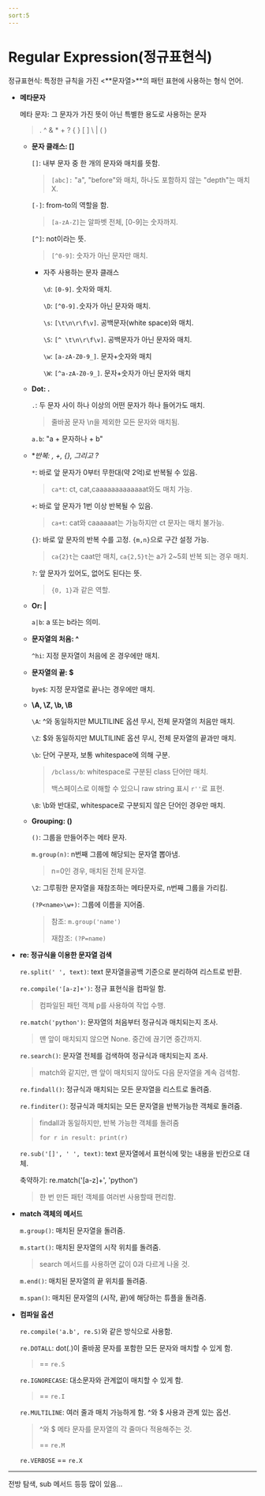 ```yaml
---
sort:5
---
```


# Regular Expression(정규표현식)

정규표현식: 특정한 규칙을 가진 <**문자열>**의 패턴 표현에 사용하는 형식 언어.

- **메타문자**

    메타 문자: 그 문자가 가진 뜻이 아닌 특별한 용도로 사용하는 문자

    > . ^ & * + ? { } [ ] \ | ( )

    - **문자 클래스: []**

        `[]`: 내부 문자 중 한 개의 문자와 매치를 뜻함.

        > `[abc]:` "a", "before"와 매치, 하나도 포함하지 않는 "depth"는 매치 X.

        `[-]`: from-to의 역할을 함.

        > `[a-zA-Z]`는 알파벳 전체, [0-9]는 숫자까지.

        `[^]`: not이라는 뜻.

        > `[^0-9]`: 숫자가 아닌 문자만 매치.

        - 자주 사용하는 문자 클래스

          `\d`: `[0-9]`. 숫자와 매치.

          `\D`: `[^0-9].`숫자가 아닌 문자와 매치.

          `\s`: `[\t\n\r\f\v]`. 공백문자(white space)와 매치.

          `\S`: `[^ \t\n\r\f\v]`. 공백문자가 아닌 문자와 매치.

          `\w`: `[a-zA-Z0-9_]`. 문자+숫자와 매치

          `\W`: `[^a-zA-Z0-9_]`. 문자+숫자가 아닌 문자와 매치


    - **Dot: .**
    
        `.`: 두 문자 사이 하나 이상의 어떤 문자가 하나 들어가도 매치.
    
        > 줄바꿈 문자 \n을 제외한 모든 문자와 매치됨.
    
        `a.b`: "a + 문자하나 + b"
    
    - **반복: *, +, {}, 그리고 ?**
    
        `*`: 바로 앞 문자가 0부터 무한대(약 2억)로 반복될 수 있음.
    
        > `ca*t`: ct, cat,caaaaaaaaaaaaat와도 매치 가능.
    
        `+`: 바로 앞 문자가 1번 이상 반복될 수 있음.
    
        > `ca+t`: cat와 caaaaaat는 가능하지만 ct 문자는 매치 불가능.
    
        `{}`: 바로 앞 문자의 반복 수를 고정. `{m,n}`으로 구간 설정 가능.
    
        > `ca{2}t`는 caat만 매치, `ca{2,5}t`는 a가 2~5회 반복 되는 경우 매치.
    
        `?`: 앞 문자가 있어도, 없어도 된다는 뜻.
    
        > `{0, 1}`과 같은 역할.
    
    - **Or: |**
    
        `a|b`: a 또는 b라는 의미.
    
    - **문자열의 처음: ^**
    
        `^hi`: 지정 문자열이 처음에 온 경우에만 매치.
    
    - **문자열의 끝: $**
    
        `bye$`: 지정 문자열로 끝나는 경우에만 매치.
    
    - **\A, \Z, \b, \B**
    
        `\A`: ^와 동일하지만 MULTILINE 옵션 무시, 전체 문자열의 처음만 매치.
    
        `\Z`: $와 동일하지만 MULTILINE 옵션 무시, 전체 문자열의 끝과만 매치.
    
        `\b`: 단어 구분자, 보통 whitespace에 의해 구분.
    
        > `/bclass/b`: whitespace로 구분된 class 단어만 매치.
        >
        > 백스페이스로 이해할 수 있으니 raw string 표시 `r''`로 표현.
    
        `\B`: \b와 반대로, whitespace로 구분되지 않은 단어인 경우만 매치.
    
    - **Grouping: ()**
    
        `()`: 그룹을 만들어주는 메타 문자.
    
        `m.group(n)`: n번째 그룹에 해당되는 문자열 뽑아냄.
        
        > n=0인 경우, 매치된 전체 문자열.
        
        `\2`: 그루핑한 문자열을 재참조하는 메타문자로, n번째 그룹을 가리킴.
        
        `(?P<name>\w+)`: 그룹에 이름을 지어줌.
        
        > 참조: `m.group('name')`
        >
        > 재참조: `(?P=name)`

- **re: 정규식을 이용한 문자열 검색**

    `re.split(' ', text)`: text 문자열을공백 기준으로 분리하여 리스트로 반환.

    `re.compile('[a-z]+')`: 정규 표현식을 컴파일 함.

    > 컴파일된 패턴 객체 p를 사용하여 작업 수행.

    `re.match('python')`: 문자열의 처음부터 정규식과 매치되는지 조사.

    > 맨 앞이 매치되지 않으면 None. 중간에 끊기면 중간까지.

    `re.search()`: 문자열 전체를 검색하여 정규식과 매치되는지 조사.

    > match와 같지만, 맨 앞이 매치되지 않아도 다음 문자열을 계속 검색함.

    `re.findall()`: 정규식과 매치되는 모든 문자열을 리스트로 돌려줌.

    `re.finditer()`: 정규식과 매치되는 모든 문자열을 반복가능한 객체로 돌려줌.

    > findall과 동일하지만, 반복 가능한 객체를 돌려줌
    >
    > `for r in result: print(r)`

    `re.sub('[]', ' ', text)`: text 문자열에서 표현식에 맞는 내용을 빈칸으로 대체.

    축약하기: re.match('[a-z]+', 'python')

    > 한 번 만든 패턴 객체를 여러번 사용할때 편리함.

- **match 객체의 메서드**

    `m.group()`: 매치된 문자열을 돌려줌.

    `m.start()`: 매치된 문자열의 시작 위치를 돌려줌.

    > search 메서드를 사용하면 값이 0과 다르게 나올 것.

    `m.end()`: 매치된 문자열의 끝 위치를 돌려줌.

    `m.span()`: 매치된 문자열의 (시작, 끝)에 해당하는 튜플을 돌려줌.

- **컴파일 옵션**

    `re.compile('a.b', re.S)`와 같은 방식으로 사용함.

    `re.DOTALL`: dot(.)이 줄바꿈 문자를 포함한 모든 문자와 매치할 수 있게 함.
    
    > == `re.S`
    
    `re.IGNORECASE`: 대소문자와 관계없이 매치할 수 있게 함.

    > == `re.I`
    
    `re.MULTILINE`: 여러 줄과 매치 가능하게 함. ^와 $ 사용과 관계 있는 옵션.

    > ^와 $ 메타 문자를 문자열의 각 줄마다 적용해주는 것.
    >
    > == `re.M`
    
    `re.VERBOSE` == `re.X`

---

전방 탐색, sub 메서드 등등 많이 있음...